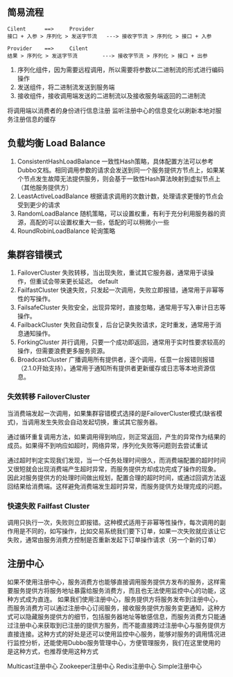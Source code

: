 ## 简易流程

	Cilent		==> 	Provider
	接口 + 入参 > 序列化 > 发送字节流	---> 接收字节流 > 序列化 > 接口 + 入参

	Provider	==> 	Cilent
	结果 > 序列化 > 发送字节流		---> 接收字节流 > 序列化 > 接口 + 出参

1.	序列化组件，因为需要远程调用，所以需要将参数以二进制流的形式进行编码操作
2.	发送组件，将二进制流发送到服务端
3.	接收组件，接收调用端发送的二进制流以及接收服务端返回的二进制流

将调用端以消费者的身份进行信息注册
监听注册中心的信息变化以刷新本地对服务注册信息的缓存

## 负载均衡 Load Balance

1.	ConsistentHashLoadBalance	一致性Hash策略，具体配置方法可以参考Dubbo文档。相同调用参数的请求会发送到同一个服务提供方节点上，如果某个节点发生故障无法提供服务，则会基于一致性Hash算法映射到虚拟节点上（其他服务提供方）
2.	LeastActiveLoadBalance		根据请求调用的次数计数，处理请求更慢的节点会受到更少的请求
3.	RandomLoadBalance			随机策略，可以设置权重，有利于充分利用服务器的资源，高配的可以设置权重大一些，低配的可以稍微小一些
4.	RoundRobinLoadBalance		轮询策略


## 集群容错模式

1.	FailoverCluster		失败转移，当出现失败，重试其它服务器，通常用于读操作，但重试会带来更长延迟。 default
2.	FailfastCluster 	快速失败，只发起一次调用，失败立即报错，通常用于非幂等性的写操作。
3.	FailsafeCluster		失败安全，出现异常时，直接忽略，通常用于写入审计日志等操作。 
4.	FailbackCluster 	失败自动恢复，后台记录失败请求，定时重发，通常用于消息通知操作。
5.	ForkingCluster		并行调用，只要一个成功即返回，通常用于实时性要求较高的操作，但需要浪费更多服务资源。
6.	BroadcastCluster	广播调用所有提供者，逐个调用，任意一台报错则报错（2.1.0开始支持）。通常用于通知所有提供者更新缓存或日志等本地资源信息。


### 失效转移 FailoverCluster 
当消费端发起一次调用，如果集群容错模式选择的是FailoverCluster模式(缺省模式)，当调用发生失败会自动发起切换，重试其它服务器。


通过循环重复调用方法，如果调用得到响应，则正常返回，产生的异常作为结果的成员。如果得不到响应如超时，网络异常，序列化失败等问题则去尝试重试

通过超时判定实现我们发现，当一个任务处理时间很久，而消费端配置的超时时间又很短就会出现消费端产生超时异常，而服务提供方却成功完成了操作的现象。
因此对服务提供方的处理时间做出规划，配置合理的超时时间，或通过回调方法返回结果给消费端。这样避免消费端发生超时异常，而服务提供方处理完成的问题。

### 快速失败 Failfast Cluster
调用只执行一次，失败则立即报错。这种模式适用于非幂等性操作，每次调用的副作用是不同的，如写操作，比如交易系统我们要下订单，如果一次失败就应该让它失败，通常由服务消费方控制是否重新发起下订单操作请求（另一个新的订单）



## 注册中心
如果不使用注册中心，服务消费方也能够直接调用服务提供方发布的服务，这样需要服务提供方将服务地址暴露给服务消费方，而且也无法使用监控中心的功能，这种方式成为直连。
如果我们使用注册中心，服务提供方将服务发布到注册中心，而服务消费方可以通过注册中心订阅服务，接收服务提供方服务变更通知，这种方式可以隐藏服务提供方的细节，包括服务器地址等敏感信息，而服务消费方只能通过注册中心来获取到已注册的提供方服务，而不能直接跨过注册中心与服务提供方直接连接。这种方式的好处是还可以使用监控中心服务，能够对服务的调用情况进行监控分析，还能使用Dubbo服务管理中心，方便管理服务，我们在这里使用的是这种方式，也推荐使用这种方式

Multicast注册中心
Zookeeper注册中心
Redis注册中心
Simple注册中心





